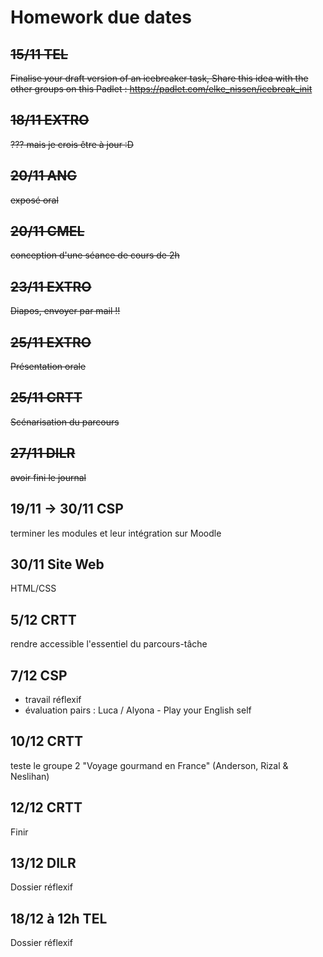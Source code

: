 # Homework due dates

## ~~15/11 TEL~~
~~Finalise your draft version of an icebreaker task, Share this idea with the other groups on this Padlet : https://padlet.com/elke_nissen/icebreak_init~~


## ~~18/11 EXTRO~~
~~??? mais je crois être à jour :D~~


## ~~20/11 ANG~~
~~exposé oral~~

## ~~20/11 CMEL~~
~~conception d'une séance de cours de 2h~~


## ~~23/11 EXTRO~~
~~Diapos, envoyer par mail !!~~



## ~~25/11 EXTRO~~
~~Présentation orale~~



## ~~25/11 CRTT~~
~~Scénarisation du parcours~~


## ~~27/11 DILR~~
~~avoir fini le journal~~



## 19/11 -> 30/11 CSP
terminer les modules et leur intégration sur Moodle

## 30/11 Site Web 
HTML/CSS


## 5/12 CRTT
rendre accessible l'essentiel du parcours-tâche


## 7/12	CSP
- travail réflexif
- évaluation pairs : Luca / Alyona - Play your English self

## 10/12 CRTT
teste le groupe 2 "Voyage gourmand en France" (Anderson, Rizal & Neslihan)

## 12/12 CRTT
Finir


## 13/12 DILR
Dossier réflexif

## 18/12 à 12h TEL
Dossier réflexif


